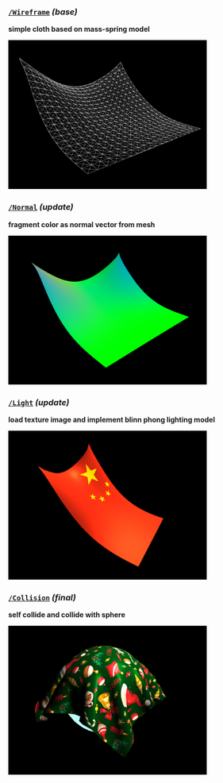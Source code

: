 


### [`/Wireframe`](https://github.com/Wayne716/Graphics/tree/master/Cloth%20Simulator/Code/Wireframe)  *(base)*
__simple cloth based on mass-spring model__

<img src="Wireframe.png" width="400" height="300">

<br>

### [`/Normal`](https://github.com/Wayne716/Graphics/tree/master/Cloth%20Simulator/Code/Normal)  *(update)*
__fragment color as normal vector from mesh__

<img src="Normal.png" width="400" height="300">

<br>

### [`/Light`](https://github.com/Wayne716/Graphics/tree/master/Cloth%20Simulator/Code/Light)  *(update)*
__load texture image and implement blinn phong lighting model__

<img src="Lighting.png" width="400" height="300">

<br>

### [`/Collision`](https://github.com/Wayne716/Graphics/tree/master/Cloth%20Simulator/Code/Collision)  *(final)*
__self collide and collide with sphere__

<img src="Sphere.png" width="400" height="300">
